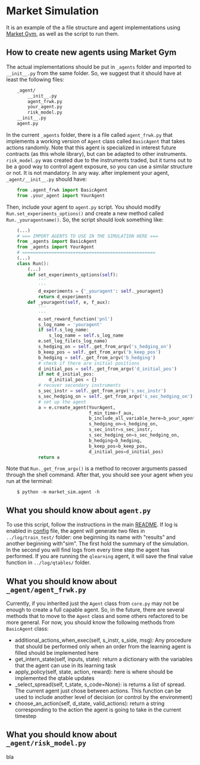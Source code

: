 # Market Simulation

It is an example of the a file structure and agent implementations using [Market Gym](../market_gym/README.md), as well as the script to run them.

## How to create new agents using Market Gym

The actual implementations should be put in `_agents` folder and imported to `__init__.py` from the same folder. So, we suggest that it should have at least the following files:
```sh
    _agent/
        __init__.py
        agent_frwk.py
        your_agent.py
        risk_model.py
    __init__.py
    agent.py
```

In the current `_agents` folder, there is a file called `agent_frwk.py` that implements a working version of `Agent` class called `BasicAgent` that takes actions randomly. Note that this agent is specialized in interest future contracts (as this whole library), but can be adapted to other instruments. `risk_model.py` was created due to the instruments traded, but it turns out to be a good way to control agent exposure, so you can use a similar structure or not. It is not mandatory. In any way. after implement your agent, `_agent/__init__.py` should have:

```python
    from .agent_frwk import BasicAgent
    from .your_agent import YourAgent
```

Then, include your agent to `agent.py` script. You should modify `Run.set_experiments_options()` and create a new method called `Run._youragentname()`. So, the script should look something like:

```python
    (...)
    # === IMPORT AGENTS TO USE IN THE SIMULATION HERE ===
    from _agents import BasicAgent
    from _agents import YourAgent
    # ==================================================
    (...)
    class Run():
        (...)
        def set_experiments_options(self):
            '''
            '''
            d_experiments = {'_youragent': self._youragent}
            return d_experiments
        def _youragent(self, e, f_aux):
            '''
            '''
            e.set_reward_function('pnl')
            s_log_name = 'youragent'
            if self.s_log_name:
                s_log_name = self.s_log_name
            e.set_log_file(s_log_name)
            s_hedging_on = self._get_from_argv('s_hedging_on')
            b_keep_pos = self._get_from_argv('b_keep_pos')
            b_hedging = self._get_from_argv('b_hedging')
            # check if there are initial positions
            d_initial_pos = self._get_from_argv('d_initial_pos')
            if not d_initial_pos:
                d_initial_pos = {}
            # recover secondary instruments
            s_sec_instr = self._get_from_argv('s_sec_instr')
            s_sec_hedging_on = self._get_from_argv('s_sec_hedging_on')
            # set up the agent
            a = e.create_agent(YourAgent,
                               f_min_time=f_aux,
                               b_include_all_variable_here=b_your_agents,
                               s_hedging_on=s_hedging_on,
                               s_sec_instr=s_sec_instr,
                               s_sec_hedging_on=s_sec_hedging_on,
                               b_hedging=b_hedging,
                               b_keep_pos=b_keep_pos,
                               d_initial_pos=d_initial_pos)
            return a
```

Note that `Run._get_from_argv()` is a method to recover arguments passed through the shell command. After that, you should see your agent when you run at the terminal:

```shell
    $ python -m market_sim.agent -h
```

## What you should know about `agent.py`

To use this script, follow the instructions in the main [README](../README.md). If log is enabled in [config](../market_gym/README.md) file, the agent will generate two files in `../log/train_test/` folder: one beginning its name with "results" and another beginning with"sim". The first hold the summary of the simulation. In the second you will find logs from every time step the agent has performed. If you are running the `qlearning` agent, it will save the final value function in `../log/qtables/` folder.

## What you should know about `_agent/agent_frwk.py`

Currently, if you inherited just the `Agent` class from `core.py` may not be enough to create a full capable agent. So, in the future,  there are several methods that to move to the `Agent` class and some others refactored to be more general. For now, you should know the following methods from `BasicAgent` class:

- additional_actions_when_exec(self, s_instr, s_side, msg): Any procedure that should be performed only when an order from the learning agent is filled should be implemented here
- get_intern_state(self, inputs, state): return a dictionary with the variables that the agent can use in its learning task
- apply_policy(self, state, action, reward): here is where should be implemented the qtable updates
- _select_spread(self, t_state, s_code=None): is returns a list of spread. The current agent just chose between actions. This function can be used to include another level of decision (or control by the environment)
- choose_an_action(self, d_state, valid_actions): return a string corresponding to the action the agent is going to take in the current timestep

## What you should know about `_agent/risk_model.py`

bla

